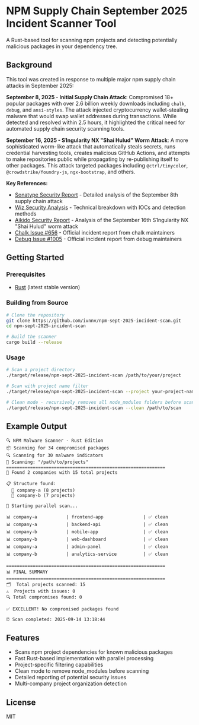 # NPM Supply Chain September 2025 Incident Scanner Tool

A Rust-based tool for scanning npm projects and detecting potentially malicious packages in your dependency tree.

## Background

This tool was created in response to multiple major npm supply chain attacks in September 2025:

**September 8, 2025 - Initial Supply Chain Attack**: Compromised 18+ popular packages with over 2.6 billion weekly downloads including `chalk`, `debug`, and `ansi-styles`. The attack injected cryptocurrency wallet-stealing malware that would swap wallet addresses during transactions. While detected and resolved within 2.5 hours, it highlighted the critical need for automated supply chain security scanning tools.

**September 16, 2025 - S1ngularity NX "Shai Hulud" Worm Attack**: A more sophisticated worm-like attack that automatically steals secrets, runs credential harvesting tools, creates malicious GitHub Actions, and attempts to make repositories public while propagating by re-publishing itself to other packages. This attack targeted packages including `@ctrl/tinycolor`, `@crowdstrike/foundry-js`, `ngx-bootstrap`, and others.

**Key References:**
- [Sonatype Security Report](https://www.sonatype.com/blog/npm-chalk-and-debug-packages-hit-in-software-supply-chain-attack) - Detailed analysis of the September 8th supply chain attack
- [Wiz Security Analysis](https://www.wiz.io/blog/widespread-npm-supply-chain-attack-breaking-down-impact-scope-across-debug-chalk) - Technical breakdown with IOCs and detection methods
- [Aikido Security Report](https://www.aikido.dev/blog/s1ngularity-nx-attackers-strike-again) - Analysis of the September 16th S1ngularity NX "Shai Hulud" worm attack
- [Chalk Issue #656](https://github.com/chalk/chalk/issues/656) - Official incident report from chalk maintainers
- [Debug Issue #1005](https://github.com/debug-js/debug/issues/1005) - Official incident report from debug maintainers

## Getting Started

### Prerequisites

- [Rust](https://rustup.rs/) (latest stable version)

### Building from Source

```bash
# Clone the repository
git clone https://github.com/ivnnv/npm-sept-2025-incident-scan.git
cd npm-sept-2025-incident-scan

# Build the scanner
cargo build --release
```

### Usage

```bash
# Scan a project directory
./target/release/npm-sept-2025-incident-scan /path/to/your/project

# Scan with project name filter
./target/release/npm-sept-2025-incident-scan --project your-project-name /path/to/scan

# Clean mode - recursively removes all node_modules folders before scanning
./target/release/npm-sept-2025-incident-scan --clean /path/to/scan
```

## Example Output

```
🔍 NPM Malware Scanner - Rust Edition
📦 Scanning for 34 compromised packages
🔍 Scanning for 30 malware indicators
📁 Scanning: "/path/to/projects"
============================================================
🏢 Found 2 companies with 15 total projects

📋 Structure found:
  🏢 company-a (8 projects)
  🏢 company-b (7 projects)

🚀 Starting parallel scan...

📊 company-a           | frontend-app               | ✅ clean
📊 company-a           | backend-api                | ✅ clean
📊 company-b           | mobile-app                 | ✅ clean
📊 company-b           | web-dashboard              | ✅ clean
📊 company-a           | admin-panel                | ✅ clean
📊 company-b           | analytics-service          | ✅ clean

============================================================
📊 FINAL SUMMARY
============================================================
🗂️  Total projects scanned: 15
⚠️  Projects with issues: 0
🔍 Total compromises found: 0

✅ EXCELLENT! No compromised packages found

⏰ Scan completed: 2025-09-14 13:18:44
```

## Features

- Scans npm project dependencies for known malicious packages
- Fast Rust-based implementation with parallel processing
- Project-specific filtering capabilities
- Clean mode to remove node_modules before scanning
- Detailed reporting of potential security issues
- Multi-company project organization detection

## License

MIT
